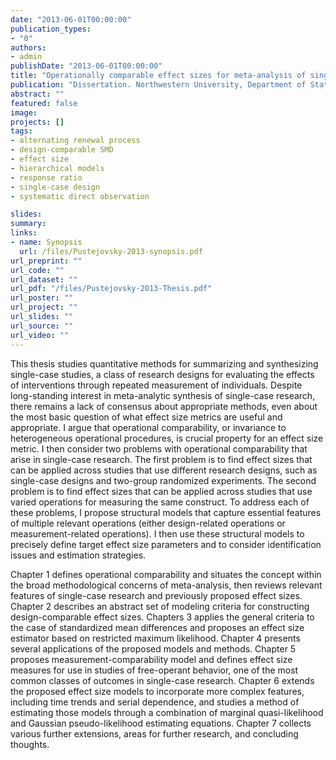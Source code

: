 ```yaml
---
date: "2013-06-01T00:00:00"
publication_types:
- "0"
authors:
- admin
publishDate: "2013-06-01T00:00:00"
title: "Operationally comparable effect sizes for meta-analysis of single-case research"
publication: "Dissertation. Northwestern University, Department of Statistics"
abstract: ""
featured: false
image: 
projects: []
tags: 
- alternating renewal process
- design-comparable SMD
- effect size
- hierarchical models
- response ratio
- single-case design
- systematic direct observation

slides: 
summary: 
links:
- name: Synopsis
  url: /files/Pustejovsky-2013-synopsis.pdf
url_preprint: ""
url_code: ""
url_dataset: ""
url_pdf: "/files/Pustejovsky-2013-Thesis.pdf"
url_poster: ""
url_project: ""
url_slides: ""
url_source: ""
url_video: ""
---
```


This thesis studies quantitative methods for summarizing and synthesizing single-case studies, a class of research designs for evaluating the effects of interventions through repeated measurement of individuals. Despite long-standing interest in meta-analytic synthesis of single-case research, there remains a lack of consensus about appropriate methods, even about the most basic question of what effect size metrics are useful and appropriate. I argue that operational comparability, or invariance to heterogeneous operational procedures, is crucial property for an effect size metric. I then consider two problems with operational comparability that arise in single-case research. The first problem is to find effect sizes that can be applied across studies that use different research designs, such as single-case designs and two-group randomized experiments. The second problem is to find effect sizes that can be applied across studies that use varied operations for measuring the same construct. To address each of these problems, I propose structural models that capture essential features of multiple relevant operations (either design-related operations or measurement-related operations). I then use these structural models to precisely define target effect size parameters and to consider identification issues and estimation strategies. 

Chapter 1 defines operational comparability and situates the concept within the broad methodological concerns of meta-analysis, then reviews relevant features of single-case research and previously proposed effect sizes. Chapter 2 describes an abstract set of modeling criteria for constructing design-comparable effect sizes. Chapters 3 applies the general criteria to the case of standardized mean differences and proposes an effect size estimator based on restricted maximum likelihood. Chapter 4 presents several applications of the proposed models and methods. Chapter 5 proposes measurement-comparability model and defines effect size measures for use in studies of free-operant behavior, one of the most common classes of outcomes in single-case research. Chapter 6 extends the proposed effect size models to incorporate more complex features, including time trends and serial dependence, and studies a method of estimating those models through a combination of marginal quasi-likelihood and Gaussian pseudo-likelihood estimating equations. Chapter 7 collects various further extensions, areas for further research, and concluding thoughts.
